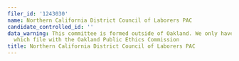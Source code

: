 ```yaml
---
filer_id: '1243030'
name: Northern California District Council of Laborers PAC
candidate_controlled_id: ''
data_warning: This committee is formed outside of Oakland. We only have data on committees
  which file with the Oakland Public Ethics Commission
title: Northern California District Council of Laborers PAC
---
```

